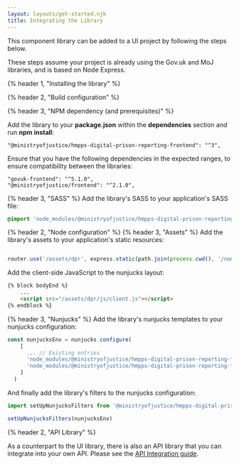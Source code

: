 ```yaml
---
layout: layouts/get-started.njk
title: Integrating the Library
---
```


This component library can be added to a UI project by following the steps below.

These steps assume your project is already using the Gov.uk and MoJ libraries, and is based on Node Express.

{% header 1, "Installing the library" %}

{% header 2, "Build configuration" %}

{% header 3, "NPM dependency (and prerequisites)" %}

Add the library to your **package.json** within the **dependencies** section and run **npm install**:

```
"@ministryofjustice/hmpps-digital-prison-reporting-frontend": "^3",
```

Ensure that you have the following dependencies in the expected ranges, to ensure compatibility between the libraries:

```
"govuk-frontend": "^5.1.0",
"@ministryofjustice/frontend": "^2.1.0",
```

{% header 3, "SASS" %}
Add the library's SASS to your application's SASS file:

```scss
@import 'node_modules/@ministryofjustice/hmpps-digital-prison-reporting-frontend/dpr/all';
```

{% header 2, "Node configuration" %}
{% header 3, "Assets" %}
Add the library's assets to your application's static resources:

```javascript

router.use('/assets/dpr', express.static(path.join(process.cwd(), '/node_modules/@ministryofjustice/hmpps-digital-prison-reporting-frontend/dpr/assets')))
```

Add the client-side JavaScript to the nunjucks layout:
```html
{% block bodyEnd %}
    ...
    <script src="/assets/dpr/js/client.js"></script>
{% endblock %}
```

{% header 3, "Nunjucks" %}
Add the library's nunjucks templates to your nunjucks configuration:

```javascript
const nunjucksEnv = nunjucks.configure(
    [
      ... // Existing entries 
      'node_modules/@ministryofjustice/hmpps-digital-prison-reporting-frontend/',
      'node_modules/@ministryofjustice/hmpps-digital-prison-reporting-frontend/dpr/components/',
    ]
  )
```

And finally add the library's filters to the nunjucks configuration:

```javascript
import setUpNunjucksFilters from '@ministryofjustice/hmpps-digital-prison-reporting-frontend/dpr/setUpNunjucksFilters'

setUpNunjucksFilters(nunjucksEnv)
```

{% header 2, "API Library" %}

As a counterpart to the UI library, there is also an API library that you can integrate into your own API. Please see the [API Integration guide](https://github.com/ministryofjustice/hmpps-digital-prison-reporting-lib/blob/main/integrating-with-library.md). 